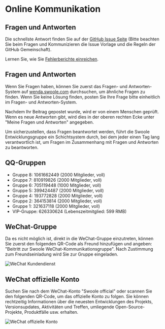 # Online Kommunikation

## Fragen und Antworten

Die schnellste Antwort finden Sie auf der [GitHub Issue Seite](https://github.com/swoole/swoole-src/issues/) (Bitte beachten Sie beim Fragen und Kommunizieren die Issue Vorlage und die Regeln der GitHub Gemeinschaft).

Lernen Sie, wie Sie [Fehlerberichte einreichen](//wiki.swoole.com/#/other/issue).

## Fragen und Antworten

Wenn Sie Fragen haben, können Sie zuerst das Fragen- und Antworten-System auf [wenda.swoole.com](//wenda.swoole.com) durchsuchen, um ähnliche Fragen zu finden. Wenn Sie keine Lösung finden, posten Sie Ihre Frage bitte einheitlich im Fragen- und Antworten-System.

Nachdem Ihr Beitrag gepostet wurde, wird er von einem Menschen geprüft. Wenn es neue Antworten gibt, wird dies in der oberen rechten Ecke unter "Meine Fragen und Antworten" angegeben.

Um sicherzustellen, dass Fragen beantwortet werden, führt die Swoole Entwicklungsgruppe ein Schichtsystem durch, bei dem jeder einen Tag lang verantwortlich ist, um Fragen im Zusammenhang mit Fragen und Antworten zu beantworten.

## QQ-Gruppen

* Gruppe 8: 1061662449 (2000 Mitglieder, voll)
* Gruppe 7: 810919826 (2000 Mitglieder, voll)
* Gruppe 6: 705119448 (1000 Mitglieder, voll)
* Gruppe 5: 399424487 (2000 Mitglieder, voll)
* Gruppe 4: 193772828 (2000 Mitglieder, voll)
* Gruppe 2: 364153814 (2000 Mitglieder, voll)
* Gruppe 1: 321637118 (2000 Mitglieder, voll)
* VIP-Gruppe: 626330624 (Lebenszeitmitglied: 599 RMB)

## WeChat-Gruppe

Da es nicht möglich ist, direkt in die WeChat-Gruppe einzutreten, können Sie zuerst den folgenden QR-Code als Freund hinzufügen und angeben: "Beitritt zur Swoole WeChat-Kommunikationsgruppe". Nach Zustimmung zum Freundseinladung wird Sie zur Gruppe eingeladen.

![WeChat Kundendienst](../_images/wechat/kefu.png ':size=200')

## WeChat offizielle Konto

Suchen Sie nach dem WeChat-Konto "Swoole official" oder scannen Sie den folgenden QR-Code, um das offizielle Konto zu folgen. Sie können rechtzeitig Informationen über die neuesten Entwicklungen des Projekts, Versionsupdates, Aktivitäten und Treffen, umliegende Open-Source-Projekte, Produktfälle usw. erhalten.

![WeChat offizielle Konto](../_images/wechat/mp.png ':size=600x200')
